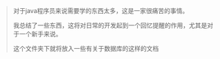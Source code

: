 > 对于java程序员来说需要学的东西太多，这是一家很痛苦的事情。
>
> 我总结了一些东西，这将对日常的开发起到一个回忆提醒的作用，尤其是对于一个新手来说。
>
> 这个文件夹下就将放入一些有关于数据库的这样的文档